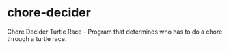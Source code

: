# chore-decider
Chore Decider Turtle Race - Program that determines who has to do a chore through a turtle race.
